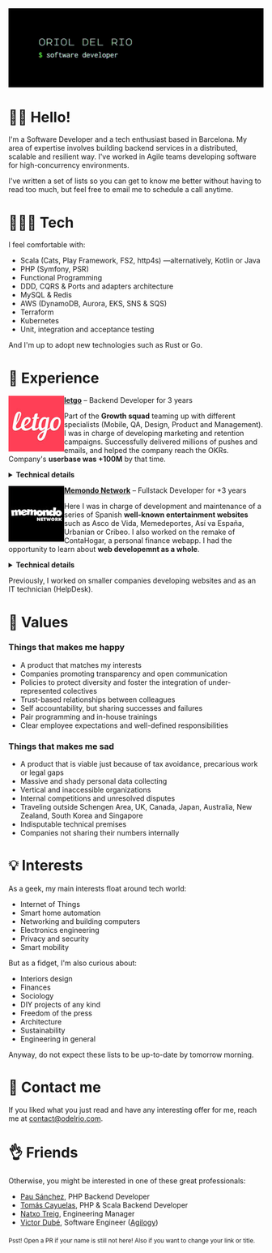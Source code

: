 <img src="https://raw.githubusercontent.com/odelrio/odelrio/master/img/banner.gif" />

# 👋🏻 Hello!

I'm a Software Developer and a tech enthusiast based in Barcelona. My area of expertise involves building backend services in a distributed, scalable and resilient way. I've worked in Agile teams developing software for high-concurrency environments.

I've written a set of lists so you can get to know me better without having to read too much, but feel free to email me to schedule a call anytime.

# 👨🏻‍💻 Tech

I feel comfortable with:

- Scala (Cats, Play Framework, FS2, http4s) —alternatively, Kotlin or Java
- PHP (Symfony, PSR)
- Functional Programming
- DDD, CQRS & Ports and adapters architecture
- MySQL & Redis
- AWS (DynamoDB, Aurora, EKS, SNS & SQS)
- Terraform
- Kubernetes
- Unit, integration and acceptance testing

And I'm up to adopt new technologies such as Rust or Go.

# 🚧 Experience

<a href="http://letgo.com"><img src="https://raw.githubusercontent.com/odelrio/odelrio/master/img/letgo.jpg" align="left" width="110px"/>**letgo**</a> – Backend Developer for 3 years

Part of the **Growth squad** teaming up with different specialists (Mobile, QA, Design, Product and Management). I was in charge of developing marketing and retention campaigns. Successfully delivered millions of pushes and emails, and helped the company reach the OKRs. Company's **userbase was +100M** by that time.

<details>
  <summary><b>Technical details</b></summary>
  
  >We ran up to 8 event-driven microservices (Scala, most of them) in a Kubernetes AWS cluster. The high-concurrency environment required a scalable and resilient architecure. We chose CQRS architecture for all our consumers and RESTful APIs.

  <sub><b>Stack:</b> Scala, PHP, Play Framework, Cats, Symfony, http4s, FS2, AWS (DynamoDB, Aurora, EKS, SNS & SQS), MySQL, Redis, ElasticSearch, Terraform, Kubernetes, Jenkins, Grafana, New Relic, Kibana, GitHub, Jira, Confluence.</sub>
</details>

<a href="http://memondonetwork.es"><img src="https://raw.githubusercontent.com/odelrio/odelrio/master/img/memondo.jpg" align="left" width="110px"/>**Memondo Network**</a> – Fullstack Developer for +3 years

Here I was in charge of development and maintenance of a series of Spanish **well-known entertainment websites** such as Asco de Vida, Memedeportes, Así va España, Urbanian or Cribeo. I also worked on the remake of ContaHogar, a personal finance webapp. I had the opportunity to learn about **web developemnt as a whole**.

<details>
  <summary><b>Technical details</b></summary>
  
  >We built a custom PHP framework that allowed us to rapidly launch new websites. Successfully transitioned from classic mid-2000s websites to HTML5 and responsive/adaptive design. We put a lot of emphasis on mastering the HTTP protocol and browsers in order to shorten page load times.

  <sub><b>Stack:</b> PHP, HTML, CSS (LESS), Javascript (jQuery, Typescript & ES6), SVN.</sub>
</details>

Previously, I worked on smaller companies developing websites and as an IT technician (HelpDesk).

# 💚 Values

### Things that makes me happy

- A product that matches my interests
- Companies promoting transparency and open communication
- Policies to protect diversity and foster the integration of under-represented colectives
- Trust-based relationships between colleagues
- Self accountability, but sharing successes and failures
- Pair programming and in-house trainings
- Clear employee expectations and well-defined responsibilities

### Things that makes me sad

- A product that is viable just because of tax avoidance, precarious work or legal gaps
- Massive and shady personal data collecting
- Vertical and inaccessible organizations
- Internal competitions and unresolved disputes
- Traveling outside Schengen Area, UK, Canada, Japan, Australia, New Zealand, South Korea and Singapore
- Indisputable technical premises
- Companies not sharing their numbers internally

# 💡 Interests

As a geek, my main interests float around tech world:

- Internet of Things
- Smart home automation
- Networking and building computers
- Electronics engineering
- Privacy and security
- Smart mobility

But as a fidget, I'm also curious about:

- Interiors design
- Finances
- Sociology
- DIY projects of any kind
- Freedom of the press
- Architecture
- Sustainability
- Engineering in general

Anyway, do not expect these lists to be up-to-date by tomorrow morning.

# 💌 Contact me

If you liked what you just read and have any interesting offer for me, reach me at <a href="mailto:contact@odelrio.com">contact@odelrio.com</a>.

# 👌 Friends

Otherwise, you might be interested in one of these great professionals:

- <a href="https://www.linkedin.com/in/pausanchezfernandez/">Pau Sánchez</a>, PHP Backend Developer
- <a href="https://www.linkedin.com/in/tomascayuelas/">Tomás Cayuelas</a>, PHP & Scala Backend Developer
- <a href="https://www.linkedin.com/in/natxotreig/">Natxo Treig</a>, Engineering Manager
- <a href="https://www.linkedin.com/in/victor-dube-fernandez/">Victor Dubé</a>, Software Engineer (<a href="https://agilogy.com/">Agilogy</a>)

<sub>Psst! Open a PR if your name is still not here! Also if you want to change your link or title.</sub>
